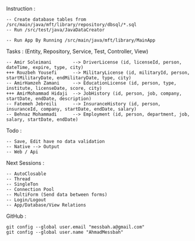 Instruction : 

    -- Create database tables from /src/main/java/mft/library/repository/dbsql/*.sql
    -- Run /src/test/java/JavaDataCreator

    -- Run App By Running /src/main/java/mft/library/MainApp


Tasks : (Entity, Repository, Service, Test, Controller, View)

    -- Amir Soleimani        --> DriverLicense (id, licenseId, person, dateTime, expire, type, city)
    +++ Rouzbeh Yousefi      --> MilitaryLicense (id, militaryId, person, startMilitaryDate, endMilitaryDate, type, city)
    -- AmirHamzeh Zamani     --> EducationLicense (id, person, type, institute, licenseDate, score, city)
    +++ AmirMohammad Hidaji  --> JobHistory (id, person, job, company, startDate, endDate, description)
    -- Fatemeh Jebreili      --> InsuranceHistory (id, person, insuranceId, company, startDate, endDate, salary)
    -- Behnaz Mohammadi      --> Employment (id, person, department, job, salary, startDate, endDate)



Todo :

    -- Save, Edit have no data validation
    -- Native --> Output
    -- Web / Api


Next Sessions :

    -- AutoClosable
    -- Thread
    -- SingleTon
    -- Connection Pool
    -- MultiForm (Send data between forms)
    -- Login/Logout
    -- App/Database/View Relations
    

GitHub :

    git config --global user.email "messbah.a@gmail.com" 
    git config --global user.name "AhmadMessbah"
